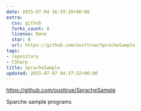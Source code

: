 ```yaml
---
date: 2015-07-04 16:59:28+00:00
extra:
  css: github
  forks_count: 0
  license: None
  star: 0
  url: https://github.com/ousttrue/SpracheSample
tags:
- repository
- CSharp
title: SpracheSample
updated: 2015-07-07 04:37:32+00:00
---
```


<https://github.com/ousttrue/SpracheSample>

Sparche sample programs
